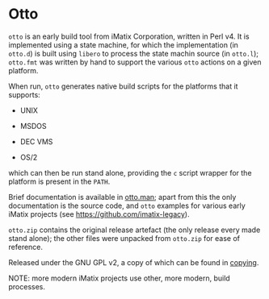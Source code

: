 # Otto

`otto` is an early build tool from iMatix Corporation, written in
Perl v4.  It is implemented using a state machine, for which the
implementation (in `otto.d`) is built using `libero` to process the
state machin source (in `otto.l`); `otto.fmt` was written by hand
to support the various `otto` actions on a given platform.

When run, `otto` generates native build scripts for the platforms that
it supports:

*   UNIX

*   MSDOS

*   DEC VMS

*   OS/2

which can then be run stand alone, providing the `c` script wrapper
for the platform is present in the `PATH`.

Brief documentation is available in [otto.man](otto.man); apart from
this the only documentation is the source code, and `otto` examples
for various early iMatix projects (see <https://github.com/imatix-legacy>).

`otto.zip` contains the original release artefact (the only release
every made stand alone); the other files were unpacked from `otto.zip`
for ease of reference.

Released under the GNU GPL v2, a copy of which can be found in 
[copying](copying).

NOTE: more modern iMatix projects use other, more modern, build processes.
